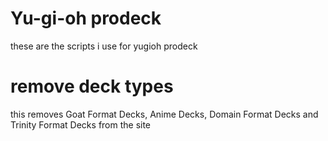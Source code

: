 # Yu-gi-oh prodeck
these are the scripts i use for yugioh prodeck

# remove deck types
this removes Goat Format Decks, Anime Decks, Domain Format Decks and Trinity Format Decks from the site